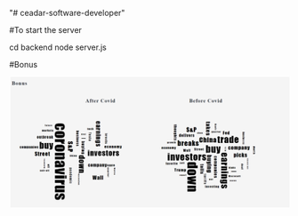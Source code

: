 "# ceadar-software-developer" 

#To start the server 


cd backend
node server.js

#Bonus


![Alt Text](https://github.com/hanene2030/ceadar-software-developer/blob/master/bonus.png)
